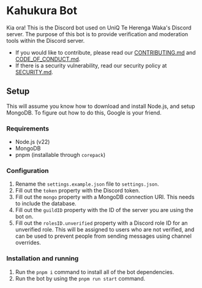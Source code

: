 # Kahukura Bot
Kia ora! This is the Discord bot used on UniQ Te Herenga Waka's Discord server. The purpose of this bot is to provide verification and moderation tools within the Discord server.

* If you would like to contribute, please read our [CONTRIBUTING.md](https://github.com/uniqthw/Kahukura-Bot/blob/main/CONTRIBUTING.md) and [CODE_OF_CONDUCT.md](https://github.com/uniqthw/Kahukura-Bot/blob/main/CODE_OF_CONDUCT.md).
* If there is a security vulnerability, read our security policy at [SECURITY.md](https://github.com/uniqthw/Kahukura-Bot/blob/main/.github/SECURITY.md).


## Setup
This will assume you know how to download and install Node.js, and setup MongoDB. To figure out how to do this, Google is your friend.

### Requirements
* Node.js (v22)
* MongoDB
* pnpm (installable through `corepack`)

### Configuration

1. Rename the `settings.example.json` file to `settings.json`.
2. Fill out the `token` property with the Discord token.
3. Fill out the `mongo` property with a MongoDB connection URI. This needs to include the database.
4. Fill out the `guildID` property with the ID of the server you are using the bot on.
5. Fill out the `rolesID.unverified` property with a Discord role ID for an unverified role. This will be assigned to users who are not verified, and can be used to prevent people from sending messages using channel overrides.

### Installation and running
1. Run the `pnpm i` command to install all of the bot dependencies.
2. Run the bot by using the `pnpm run start` command.